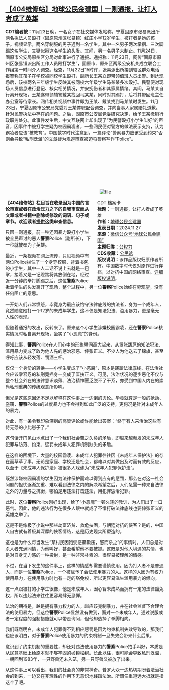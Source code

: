 <!--1732643883000-->
[【404维修站】地球公民金建国｜一则通报，让打人者成了英雄](https://chinadigitaltimes.net/chinese/713493.html)
------

<p><strong>CDT编者按：</strong>11月23日晚，一名女子在社交媒体发帖称，宁夏固原市张易派出所两名执法人员殴打（固原原州区张易镇）红庄小学12岁学生，被打者是她的孩子。视频显示，两名穿制服的男子遇到一名学生。其中一名男子两次掌掴、三次脚踢这名学生，又疑似揪这名学生的头发。其间，另一名男子未制止。11月24日，固原市公安局原州区分局对此事进行了通报。通报称：11月23日，网传“固原市原州区张易镇派出所工作人员殴打学生”，固原市、原州区两级公安机关成立联合工作组第一时间介入调查。经查，11月22日15时许，张易派出所接到辖区群众电话报警称其孩子在学校被同校学生殴打，副所长王某立即带领值班人员出警。到达现场后，该校两名三年级学生反映其被同校六年级学生马某某多次殴打。民警便对现场人员信息进行登记、核实相关情况，并安抚伤者和其家属情绪。其间，马某某自行离开现场，王某遂带领辅警戴某找回马某某，同时对其踢打，后将其带回班主任办公室等待家长。网传相关视频中事件即为王某、戴某找到马某某时发生。11月23日，宁夏固原市公安局党委对王某停职配合调查，并向当事人家属赔礼道歉。针对民警执法中存在的问题。之后，固原市公安局党委研究决定，给予王某撤销行政职务处分。此事件发生后，中文互联网上却出现了“为民警殴打小学生叫好”的声音，因事件中被打学生疑为校园霸凌者，一些网民便对警方的做法表示支持，认为霸凌者应该“被教育”。中国数字时代注意到，一篇评论"警察暴力应该受到约束"否则会导致“私刑泛滥”的文章疑为规避审查被迫将警察写作“Police”。</p><p><img decoding="async" src="data:image/svg+xml,%3Csvg%20xmlns='http://www.w3.org/2000/svg'%20viewBox='0%200%200%200'%3E%3C/svg%3E" alt="file" data-lazy-src="https://chinadigitaltimes.net/chinese/files/2024/11/image-1732643708545.png"><noscript><img decoding="async" src="https://chinadigitaltimes.net/chinese/files/2024/11/image-1732643708545.png" alt="file"></noscript></p><div style="width:42%;float:right;padding-left:20px;"><div class="su-spoiler su-spoiler-style-fancy su-spoiler-icon-chevron-circle" data-scroll-offset="0" data-anchor-in-url="no"><div class="su-spoiler-title" tabindex="0" role="button"><span class="su-spoiler-icon"></span>CDT 档案卡</div><div class="su-spoiler-content su-u-clearfix su-u-trim"><strong>标题：</strong>一则通报，让打人者成了英雄<br><strong>作者：</strong><a href="https://chinadigitaltimes.net/space/地球公民金建国" target="_blank">地球公民金建国</a><br><strong>发表日期：</strong>2024.11.27<br><strong>来源：</strong><a href="https://archive.ph/?url=https://mp.weixin.qq.com/s/No9RBRhv2EUIW89xrQq3nQ" target="_blank">微信公众号“地球公民金建国”</a><br><strong>主题归类：</strong><a href="https://chinadigitaltimes.net/space/公权力" target="_blank">公权力</a><br><strong>CDS收藏：</strong><a href="https://chinadigitaltimes.net/space/%E5%85%AC%E6%B0%91%E9%A6%86" target="_blank" rel="noopener">公民馆</a><br><strong>版权说明：</strong>该作品版权归原作者所有。中国数字时代仅对原作进行存档，以对抗中国的网络审查。<a href="https://chinadigitaltimes.net/chinese/copyright">详细版权说明</a>。</div></div></div><p><strong>【404维修站】栏目旨在收录因为中国的言论审查或者在政治压力之下的自我审查而从文章或者书籍中删除或修改的词语、句子或章节。欢迎读者<a href="https://chinadigitaltimes.net/chinese/telegrambot">提供</a>这类审查信息。</strong></p><p>只因一则通报，前一秒还因暴力殴打小学生被全民声讨的恶人<strong>警察</strong>Police（副所长），下一秒就被奉为了英雄。</p><p>最近，一条视频在网上流传，只见视频中有两位Police拦住了一个身穿校服、背着书包的小学生，其中一人二话不说上去就是一巴掌，接着又是一记蹬踹将其放倒在地，经过近一分钟的拳打脚踢之后，这位<strong>警察</strong>Police揪着学生的头发离开了现场，整个过程中，另一位<strong>警察</strong>Police始终在旁观望，没有任何阻止的意思。</p><p>一开始人们非常愤怒，毕竟身为最应该恪守法律底线的执法者，身为一个成年人，竟然随意殴打一个12岁的未成年学生，这不仅是知法犯法、滥用暴力，更是毫无人性的表现。</p><p>但随着通报的发出，反转来了。原来这个小学生涉嫌校园霸凌，还在<strong>警察</strong>Police核实情况时私自离开现场，坐实了“小恶魔”的身份。</p><p>得知此事，<strong>警察</strong>Police在人们心中的形象瞬间高大起来，从嚣张跋扈的知法犯法、滥用暴力变成了敢为他人先的惩治邪恶、伸张正义。不少人为他送去了锦旗，甚至呼吁应该从轻发落、罚酒三杯。</p><p>仅仅一个身份的转换——小学生变成了“小恶魔”，原本是践踏法律底线、在法治社会应该零容忍的私刑竟摇身一变成了匡扶正义。可见，法治状况的逐步恶化不仅与整个社会外在的法律意识淡薄、法治精神匮乏脱不了干系，亦受到中国人内在的崇尚私刑重典的传统观念所影响。</p><p>但光是这些原因还不足以解释在这件事上一边倒的舆论。毕竟就算是一般的抢劫、盗窃，<strong>警察</strong>Police的过度暴力也不会得到如此广泛的支持，更何况是针对未成年人的暴力。</p><p>对此，有一条令我印象深刻的高赞评论或许能给出答案：“终于有人来治治这些有恃无恐的小比崽子了。”</p><p>这句话开门见山地点出了一个我们社会苦之久矣的矛盾，即越来越频发的未成年人犯罪与防范、约束、惩罚未成年人犯罪机制缺失的矛盾。</p><p>在这样的困境下，大量的校园霸凌、未成年人犯罪往往因《未成年人保护法》的存在而草草了事，无论是家庭、学校还是社会，都难以对其做出及时而有效的反应，以至于《未成年人保护法》被很多人戏谑为“未成年人犯罪保护法”。</p><p>既然涉嫌校园霸凌的学生因为法律保护而难以得到应有的惩罚，那么在对这一社会问题的担忧逐渐加重、难以看到法律之内的解决希望之后，人们急需一种来自法律之外的力量与之抗衡，哪怕是用违法打击违法，用犯罪惩治犯罪。</p><p>此时，这位<strong>警察</strong>Police刚好出现，给了“小恶魔”一顿久违的教训，为人们出了一口恶气。因此，他的违法行为在很多人眼中就成了不惜打破法律底线也要伸张正义的英雄之举了。</p><p>这是不是像极了小说中那些劫富济贫、救危扶困，与朝廷对抗的侠客？是的，中国人自古就有着极其深厚的侠客情结，这是历史现实所塑造的。</p><p>这也是为什么每当发生“某村民因饱受恶霸欺压，怒而杀之”的事情时，人们总是对杀人者充满同情，为他叫好，甚至希望他不要被抓。这既是对他人境遇的共情，也是对自身无力感的一种投射，是一种非常朴素的、很容易被理解的情感。</p><p>不过，在当下发生的这件事上，这样的情感却需要谨慎使用。因为打人者不是普通人，而是一位<strong>警察</strong>Police，一个被赋予了合法使用暴力的人。这样的人因为有权力使用暴力，在使用暴力时也有一定的豁免权，所以更容易滋生滥用暴力的倾向。</p><p>这一点跟被打的小学生很像，他是未成年人，因心智未成熟而拥有一定的法律豁免权，所以违起法来往往更容易肆无忌惮。</p><p>法治的期待是，越是拥有暴力权力的人，越应该克制暴力，并在社会监督下合理合法的使用暴力。但这位<strong>警察</strong>Police显然没有做到，面对一个未成年人，通过说服或者一定程度的强制措施就可以带走询问，但他却选择了拳脚相向。</p><p>我们既然明白，未成年人犯罪得不到相应惩罚是因为约束机制失效导致的，那我们也应该明白，对于<strong>警察</strong>Police使用暴力的约束机制一旦失效会带来什么后果。</p><p>意识到了约束机制的重要性，却还对违法使用暴力的<strong>警察</strong>Police拍手叫好，本质是从民意基础上给原本就不够牢固的枷锁松绑。长此以往，很可能会导致私刑泛滥，一朝回到1983年，一只野兽还未入笼，另一只野兽又被放了出来。</p><p>从这件事上可以看出，我们的社会真的非常神奇。普罗大众一边热切期盼着法治社会的到来，一边又在非理性的作用下无意识地践踏法治。所谓任重道远大抵就是指这个了吧。</p><div class="addtoany_share_save_container addtoany_content addtoany_content_bottom"><div class="a2a_kit a2a_kit_size_32 addtoany_list" data-a2a-url="https://chinadigitaltimes.net/chinese/713493.html" data-a2a-title="【404维修站】地球公民金建国｜一则通报，让打人者成了英雄"><a class="a2a_button_facebook" href="https://www.addtoany.com/add_to/facebook?linkurl=https%3A%2F%2Fchinadigitaltimes.net%2Fchinese%2F713493.html&amp;linkname=%E3%80%90404%E7%BB%B4%E4%BF%AE%E7%AB%99%E3%80%91%E5%9C%B0%E7%90%83%E5%85%AC%E6%B0%91%E9%87%91%E5%BB%BA%E5%9B%BD%EF%BD%9C%E4%B8%80%E5%88%99%E9%80%9A%E6%8A%A5%EF%BC%8C%E8%AE%A9%E6%89%93%E4%BA%BA%E8%80%85%E6%88%90%E4%BA%86%E8%8B%B1%E9%9B%84" title="Facebook" rel="nofollow noopener" target="_blank"></a><a class="a2a_button_twitter" href="https://www.addtoany.com/add_to/twitter?linkurl=https%3A%2F%2Fchinadigitaltimes.net%2Fchinese%2F713493.html&amp;linkname=%E3%80%90404%E7%BB%B4%E4%BF%AE%E7%AB%99%E3%80%91%E5%9C%B0%E7%90%83%E5%85%AC%E6%B0%91%E9%87%91%E5%BB%BA%E5%9B%BD%EF%BD%9C%E4%B8%80%E5%88%99%E9%80%9A%E6%8A%A5%EF%BC%8C%E8%AE%A9%E6%89%93%E4%BA%BA%E8%80%85%E6%88%90%E4%BA%86%E8%8B%B1%E9%9B%84" title="Twitter" rel="nofollow noopener" target="_blank"></a><a class="a2a_button_telegram" href="https://www.addtoany.com/add_to/telegram?linkurl=https%3A%2F%2Fchinadigitaltimes.net%2Fchinese%2F713493.html&amp;linkname=%E3%80%90404%E7%BB%B4%E4%BF%AE%E7%AB%99%E3%80%91%E5%9C%B0%E7%90%83%E5%85%AC%E6%B0%91%E9%87%91%E5%BB%BA%E5%9B%BD%EF%BD%9C%E4%B8%80%E5%88%99%E9%80%9A%E6%8A%A5%EF%BC%8C%E8%AE%A9%E6%89%93%E4%BA%BA%E8%80%85%E6%88%90%E4%BA%86%E8%8B%B1%E9%9B%84" title="Telegram" rel="nofollow noopener" target="_blank"></a><a class="a2a_button_reddit" href="https://www.addtoany.com/add_to/reddit?linkurl=https%3A%2F%2Fchinadigitaltimes.net%2Fchinese%2F713493.html&amp;linkname=%E3%80%90404%E7%BB%B4%E4%BF%AE%E7%AB%99%E3%80%91%E5%9C%B0%E7%90%83%E5%85%AC%E6%B0%91%E9%87%91%E5%BB%BA%E5%9B%BD%EF%BD%9C%E4%B8%80%E5%88%99%E9%80%9A%E6%8A%A5%EF%BC%8C%E8%AE%A9%E6%89%93%E4%BA%BA%E8%80%85%E6%88%90%E4%BA%86%E8%8B%B1%E9%9B%84" title="Reddit" rel="nofollow noopener" target="_blank"></a><a class="a2a_button_whatsapp" href="https://www.addtoany.com/add_to/whatsapp?linkurl=https%3A%2F%2Fchinadigitaltimes.net%2Fchinese%2F713493.html&amp;linkname=%E3%80%90404%E7%BB%B4%E4%BF%AE%E7%AB%99%E3%80%91%E5%9C%B0%E7%90%83%E5%85%AC%E6%B0%91%E9%87%91%E5%BB%BA%E5%9B%BD%EF%BD%9C%E4%B8%80%E5%88%99%E9%80%9A%E6%8A%A5%EF%BC%8C%E8%AE%A9%E6%89%93%E4%BA%BA%E8%80%85%E6%88%90%E4%BA%86%E8%8B%B1%E9%9B%84" title="WhatsApp" rel="nofollow noopener" target="_blank"></a><a class="a2a_button_email" href="https://www.addtoany.com/add_to/email?linkurl=https%3A%2F%2Fchinadigitaltimes.net%2Fchinese%2F713493.html&amp;linkname=%E3%80%90404%E7%BB%B4%E4%BF%AE%E7%AB%99%E3%80%91%E5%9C%B0%E7%90%83%E5%85%AC%E6%B0%91%E9%87%91%E5%BB%BA%E5%9B%BD%EF%BD%9C%E4%B8%80%E5%88%99%E9%80%9A%E6%8A%A5%EF%BC%8C%E8%AE%A9%E6%89%93%E4%BA%BA%E8%80%85%E6%88%90%E4%BA%86%E8%8B%B1%E9%9B%84" title="Email" rel="nofollow noopener" target="_blank"></a><a class="a2a_button_copy_link" href="https://www.addtoany.com/add_to/copy_link?linkurl=https%3A%2F%2Fchinadigitaltimes.net%2Fchinese%2F713493.html&amp;linkname=%E3%80%90404%E7%BB%B4%E4%BF%AE%E7%AB%99%E3%80%91%E5%9C%B0%E7%90%83%E5%85%AC%E6%B0%91%E9%87%91%E5%BB%BA%E5%9B%BD%EF%BD%9C%E4%B8%80%E5%88%99%E9%80%9A%E6%8A%A5%EF%BC%8C%E8%AE%A9%E6%89%93%E4%BA%BA%E8%80%85%E6%88%90%E4%BA%86%E8%8B%B1%E9%9B%84" title="Copy Link" rel="nofollow noopener" target="_blank"></a><a class="a2a_dd addtoany_share_save addtoany_share" href="https://www.addtoany.com/share"></a></div></div>

